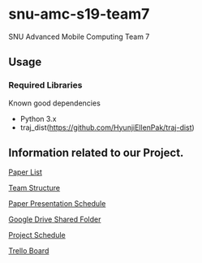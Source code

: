 # snu-amc-s19-team7
SNU Advanced Mobile Computing Team 7

## Usage
### Required Libraries
Known good dependencies
- Python 3.x
- traj_dist(https://github.com/HyunjiEllenPak/traj-dist)

## Information related to our Project.
[Paper List](https://docs.google.com/document/d/1xeeMNYHYos9u6SOwAVlHrs4vI6IByBwgvJQIC70E4vw/edit) 

[Team Structure](https://docs.google.com/spreadsheets/d/1Dw8co_7TbL6pjEyiaFucEih4L1IT50ID7dmSPMIrJNc/edit#gid=0)

[Paper Presentation Schedule](https://docs.google.com/spreadsheets/d/14S2M_EZmIb9sJgw_veFRdH034wusvrD_O4fFb38NBf0/edit#gid=0)

[Google Drive Shared Folder](https://drive.google.com/drive/folders/1L-zKItOpEU8I8b-sYuCmj8AZ-aAQXvji?usp=sharing)

[Project Schedule](https://docs.google.com/spreadsheets/u/1/d/10CCQWGIWa4Mugp0Eh8aczGRcmF-0iOSmIZLUYBxO44U/edit?usp=drive_web&ouid=107819302765254184103)

[Trello Board](https://trello.com/b/70BZR9UE/advanced-mobile-computing-team-7)
